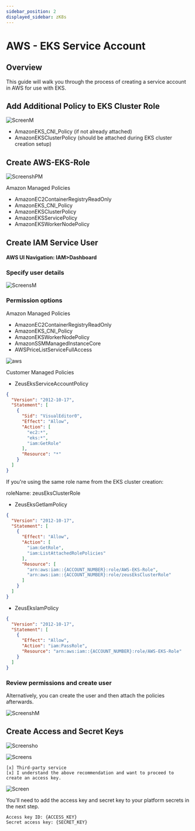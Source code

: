 ```yaml
---
sidebar_position: 2
displayed_sidebar: zK8s
---
```


# AWS - EKS Service Account

## Overview

This guide will walk you through the process of creating a service account in AWS for use with EKS.

## Add Additional Policy to EKS Cluster Role

![ScreenM](https://github.com/zeus-fyi/zeus/assets/17446735/7944efc1-2ce8-4694-97c5-2573118aa4c7)

- AmazonEKS_CNI_Policy (if not already attached)
- AmazonEKSClusterPolicy (should be attached during EKS cluster creation setup)

## Create AWS-EKS-Role

![ScreenshPM](https://github.com/zeus-fyi/zeus/assets/17446735/09f22345-de95-4f27-8328-91c890837ee1)

Amazon Managed Policies

- AmazonEC2ContainerRegistryReadOnly
- AmazonEKS_CNI_Policy
- AmazonEKSClusterPolicy
- AmazonEKSServicePolicy
- AmazonEKSWorkerNodePolicy

## Create IAM Service User

#### AWS UI Navigation: IAM>Dashboard

### Specify user details

![ScreensM](https://github.com/zeus-fyi/zeus/assets/17446735/565e4103-b797-4f92-87fe-238b7deba0dd)

### Permission options

Amazon Managed Policies

- AmazonEC2ContainerRegistryReadOnly
- AmazonEKS_CNI_Policy
- AmazonEKSWorkerNodePolicy
- AmazonSSMManagedInstanceCore
- AWSPriceListServiceFullAccess

![aws](https://github.com/zeus-fyi/zeus/assets/17446735/c8d72d5f-b31c-43e1-a8df-e790f2b636c6)

Customer Managed Policies

- ZeusEksServiceAccountPolicy

```json
{
  "Version": "2012-10-17",
  "Statement": [
    {
      "Sid": "VisualEditor0",
      "Effect": "Allow",
      "Action": [
        "ec2:*",
        "eks:*",
        "iam:GetRole"
      ],
      "Resource": "*"
    }
  ]
}
```

If you're using the same role name from the EKS cluster creation:

roleName: zeusEksClusterRole

- ZeusEksGetIamPolicy

```json
{
  "Version": "2012-10-17",
  "Statement": [
    {
      "Effect": "Allow",
      "Action": [
        "iam:GetRole",
        "iam:ListAttachedRolePolicies"
      ],
      "Resource": [
        "arn:aws:iam::{ACCOUNT_NUMBER}:role/AWS-EKS-Role",
        "arn:aws:iam::{ACCOUNT_NUMBER}:role/zeusEksClusterRole"
      ]
    }
  ]
}
```

- ZeusEksIamPolicy

```json
{
  "Version": "2012-10-17",
  "Statement": [
    {
      "Effect": "Allow",
      "Action": "iam:PassRole",
      "Resource": "arn:aws:iam::{ACCOUNT_NUMBER}:role/AWS-EKS-Role"
    }
  ]
}
```

### Review permissions and create user

Alternatively, you can create the user and then attach the policies afterwards.

![ScreenshM](https://github.com/zeus-fyi/zeus/assets/17446735/e91b0054-e39a-4536-81b0-c63a8cdec7ea)

## Create Access and Secret Keys

![Screensho](https://github.com/zeus-fyi/zeus/assets/17446735/a452c006-2ef6-474a-b2b9-f45da1ed6cd7)

![Screens](https://github.com/zeus-fyi/zeus/assets/17446735/150b3991-1f12-4917-9e90-afb3a529fddc)

    [x] Third-party service
    [x] I understand the above recommendation and want to proceed to create an access key.

![Screen](https://github.com/zeus-fyi/zeus/assets/17446735/99189052-050e-45b7-8ed3-e82f237aacf2)

You'll need to add the access key and secret key to your platform secrets in the next step.

    Access key ID: {ACCESS_KEY}
    Secret access key: {SECRET_KEY}